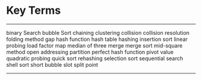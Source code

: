 Key Terms
=========

  ----------------------- ----------------- ----------------------
  binary Search           bubble Sort       chaining
  clustering              collision         collision resolution
  folding method          gap               hash function
  hash table              hashing           insertion sort
  linear probing          load factor       map
  median of three         merge             merge sort
  mid-square method       open addressing   partition
  perfect hash function   pivot value       quadratic probing
  quick sort              rehashing         selection sort
  sequential search       shell sort        short bubble
  slot                    split point       
  ----------------------- ----------------- ----------------------


